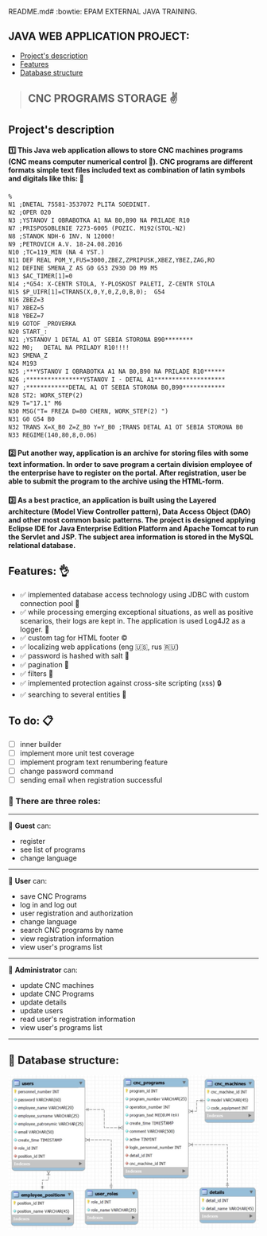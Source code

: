 README.md# :bowtie: EPAM EXTERNAL JAVA TRAINING.

## JAVA WEB APPLICATION PROJECT:

* [Project's description](#description)
* [Features](#features)
* [Database structure](#database)

>## CNC PROGRAMS STORAGE :v:

<a name="description"></a>
## Project's description

#### :one: This Java web application allows to store CNC machines programs (CNC means computer numerical control :nut_and_bolt:). CNC programs are different formats simple text files included text as combination of latin symbols and digitals like this: :pushpin:
```
%
N1 ;DNETAL 75581-3537072 PLITA SOEDINIT.
N2 ;OPER 020
N3 ;YSTANOV I OBRABOTKA A1 NA B0,B90 NA PRILADE R10
N7 ;PRISPOSOBLENIE 7273-6005 (POZIC. M192(STOL-N2)
N8 ;STANOK NDH-6 INV. N 12000!
N9 ;PETROVICH A.V. 18-24.08.2016
N10 ;TC=119_MIN (NA 4 YST.)
N11 DEF REAL POM_Y,FUS=3000,ZBEZ,ZPRIPUSK,XBEZ,YBEZ,ZAG,RO
N12 DEFINE SMENA_Z AS G0 G53 Z930 D0 M9 M5 
N13 $AC_TIMER[1]=0
N14 ;*G54: X-CENTR STOLA, Y-PLOSKOST PALETI, Z-CENTR STOLA
N15 $P_UIFR[1]=CTRANS(X,0,Y,0,Z,0,B,0);  G54 
N16 ZBEZ=3
N17 XBEZ=5
N18 YBEZ=7
N19 GOTOF _PROVERKA
N20 START_:
N21 ;YSTANOV 1 DETAL A1 OT SEBIA STORONA B90********
N22 M0;   DETAL NA PRILADY R10!!!!
N23 SMENA_Z
N24 M193
N25 ;***YSTANOV I OBRABOTKA A1 NA B0,B90 NA PRILADE R10******
N26 ;****************YSTANOV I - DETAL A1********************
N27 ;************DETAL A1 OT SEBIA STORONA B0,B90************
N28 ST2: WORK_STEP(2)
N29 T="17.1" M6
N30 MSG("T= FREZA D=80 CHERN, WORK_STEP(2) ")
N31 G0 G54 B0
N32 TRANS X=X_B0 Z=Z_B0 Y=Y_B0 ;TRANS DETAL A1 OT SEBIA STORONA B0
N33 REGIME(140,80,8,0.06)
```
 
#### :two: Put another way, application is an archive for storing files with some text information. In order to save program a certain division employee of the enterprise have to register on the portal. After registration, user be able to submit the program to the archive using the HTML-form. 
#### :three: As a best practice, an application is built using the Layered architecture (Model View Controller pattern), Data Access Object (DAO) and other most common basic patterns. The project is designed applying Eclipse IDE for Java Enterprise Edition Platform and Apache Tomcat to run the Servlet and JSP. The subject area information is stored in the MySQL relational database.

<a name="features"></a>
## Features: :ok_hand:
- :white_check_mark: implemented database access technology using JDBC with custom connection pool :notebook_with_decorative_cover:
- :white_check_mark: while processing emerging exceptional situations, as well as positive scenarios, their logs are kept in. The application is used Log4J2 as a logger. :bookmark_tabs:
- :white_check_mark: custom tag for HTML footer :copyright:
- :white_check_mark: localizing web applications (eng :us:, rus :ru:) 
- :white_check_mark: password is hashed with salt :closed_lock_with_key:
- :white_check_mark: pagination :scroll:
- :white_check_mark: filters :eyes:
- :white_check_mark: implemented protection against cross-site scripting (xss) :lock:
- :white_check_mark: searching to several entities :flashlight:
## To do: :clipboard:
- [ ] inner builder
- [ ] implement more unit test coverage
- [ ] implement program text renumbering feature
- [ ] change password command
- [ ] sending email when registration successful
### :vertical_traffic_light: There are three roles:
___
:baby: **Guest** can:
* register
* see list of programs
* change language
___
:man: **User** can:
* save CNC Programs
* log in and log out
* user registration and authorization
* change language
* search CNC programs by name
* view registration information
* view user's programs list
___
:construction_worker: **Administrator** can:
* update CNC machines
* update CNC Programs
* update details
* update users
* read user's registration information
* view user's programs list
___

<a name="database"></a>
## :page_facing_up: Database structure:
![alt text](https://github.com/Petrovich-A/CNC-programs-storage/blob/master/CNC_programs_storage.JPG?raw=true)